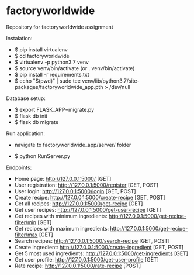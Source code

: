 # factoryworldwide
Repository for factoryworldwide assignment

Instalation:

- $ pip install virtualenv
- $ cd factoryworldwide
- $ virtualenv -p python3.7 venv
- $ source venv/bin/activate (or . venv/bin/activate)
- $ pip install -r requirements.txt
- $ echo "$(pwd)" | sudo tee venv/lib/python3.7/site-packages/factoryworldwide_app.pth > /dev/null

Database setup:

- $ export FLASK_APP=migrate.py
- $ flask db init
- $ flask db migrate

Run application: 

- navigate to factoryworldwide_app/server/ folder

- $ python RunServer.py

Endpoints:

- Home page: http://127.0.0.1:5000/ [GET]
- User registration: http://127.0.0.1:5000/register [GET, POST]
- User login: http://127.0.0.1:5000/login [GET, POST]
- Create recipe: http://127.0.0.1:5000/create-recipe [GET, POST]
- Get all recipes: http://127.0.0.1:5000/get-recipe [GET]
- Get user recipes: http://127.0.0.1:5000/get-user-recipe [GET]
- Get recipes with minimum ingredients: http://127.0.0.1:5000/get-recipe-filter/min [GET]
- Get recipes with maximum ingredients: http://127.0.0.1:5000/get-recipe-filter/max [GET]
- Search recipes: http://127.0.0.1:5000/search-recipe [GET, POST]
- Create Ingredient: http://127.0.0.1:5000/create-ingredient [GET, POST]
- Get 5 most used ingredients: http://127.0.0.1:5000/get-ingredients [GET]
- Get user profile: http://127.0.0.1:5000/get-user-profile [GET]
- Rate recipe: http://127.0.0.1:5000/rate-recipe [POST]